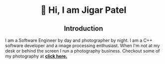 <h1 align="center">👋 Hi, I am Jigar Patel</h1>

<h2 align="center"> Introduction </h2>
<p> I am a Software Engineer by day and photographer by night. I am a C++ software developer and a image processing enthusiast. When I'm not at my desk or behind the screen I run a photography business. Checkout some of my photography at <a href="https://www.instagram.com/photosbyjigar/"><b>click here.</b></p>
  

<!--
- 🌱 I’m currently learning ...
- 💞️ I’m looking to collaborate on ...
- 📫 How to reach me ...

jkp09x/jkp09x is a ✨ special ✨ repository because its `README.md` (this file) appears on your GitHub profile.
You can click the Preview link to take a look at your changes.
--->
